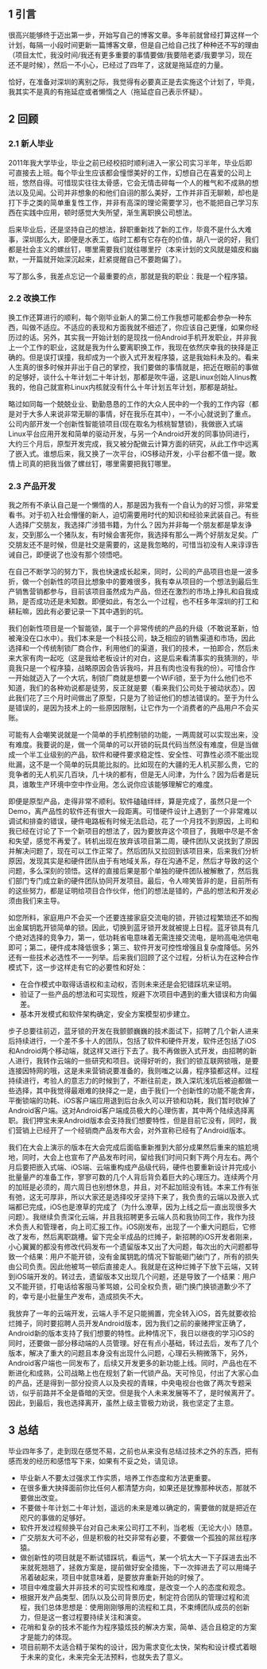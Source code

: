 ## 1 引言
很高兴能够终于迈出第一步，开始写自己的博客文章。多年前就曾经打算这样一个计划，每隔一小段时间更新一篇博客文章，但是自己给自己找了种种还不写的理由（项目太忙，我没时间/我还有更多重要的事情要做/我要陪老婆/我要学习，现在还不是时候），然后一不小心，已经过了四年了，这就是拖延症的力量。

恰好，在准备对深圳的离别之际，我觉得有必要真正是去实施这个计划了，毕竟，我其实不是真的有拖延症或者懒惰之人（拖延症自己表示怀疑）。

## 2 回顾

### 2.1 新人毕业
2011年我大学毕业，毕业之前已经校招时顺利进入一家公司实习半年，毕业后即可直接去上班。每个毕业生应该都会憧憬美好的工作，幻想自己在喜爱的公司上班，悠然自得。可惜现实往往太骨感，它会无情击碎每一个人的稚气和不成熟的想法以及见闻。公司并非想象的和他们自诩的那么美好，工作并非百无聊赖，却也是打下手之类的简单重复性工作，并非有高深的理论需要学习，也不能把自己学习东西在实践中应用，顿时感觉大失所望，渐生离职换公司想法。

后来毕业后，还是坚持自己的想法，辞职重新找了新的工作，毕竟不是什么大难事，深圳那么大，即便是水表工，临时工都有它存在的价值，胡八一说的好，我们都是社会主义的螺丝钉，哪里需要我们就往哪里拧（本来计划的文风就是嬉皮和幽默，一开篇就开始深沉起来，赶紧提醒自己不要跑偏了）。

写了那么多，我差点忘记一个最重要的点，那就是我的职业：我是一个程序猿。

### 2.2 改换工作
换工作还算进行的顺利，每个刚毕业新人的第二份工作我想可能都会参杂一种东西，叫做不适应。不适应的表现和方面我就不细述了，你应该自己更懂，如果你经历过的话。另外，其实我一开始计划的是现找一份Android手机开发职业，并非我上一个工作的职业，这就是我为什么要离职换工作，我现在依然庆幸我的抉择是正确的。但是误打误撞，我却成为一个嵌入式开发程序猿，这是我始料未及的。看来人生真的很多时候并非出于自己的掌控，我们要做的事情就是，把近在眼前的事做的足够好，谈什么十年计划二十年计划，那都是吹牛逼，这是Linux创始人linus教我的，他自己就宣称Linux内核就没有什么十年计划五年计划，那都是胡扯。

略过如同每一个兢兢业业、勤勤恳恳的工作的大众人民中的一个我的工作内容（都是对于大多人来说非常无聊的事情，好在我乐在其中），一不小心就说到了重点。公司内部开发一个创新性智能锁项目(现在取名为核桃智慧锁)，我做嵌入式端Linux平台应用开发和简单的驱动开发，与另一个Android开发的同事协同进行，大约三个月后，原型开发完成，我又被分配做云计算方面的研究，从此工作中远离了嵌入式。谁想后来，我又换了一次平台，iOS移动开发，小平台都不值一提。敢情上司真的把我当做了螺丝钉，哪里需要把我钉哪里。

### 2.3 产品开发
我之所有不承认自己是一个懒惰的人，那是因为我有一个自认为的好习惯，非常爱看书。对于初入社会懵懂的新人，迫切需要用时代的知识和经验来武装自己。有些人选择广交朋友，我选择广涉猎书籍，为什么？因为并非每一个朋友都是挚友诤友，交到那么一个猪队友，有时候会害死你，我选择有那么一两个好朋友足矣。广交朋友还不是时候，但是社交是需要的，这是我忽略的，可惜当初没有人来谆谆告诫自己，即便说了也没有那个领悟吧。

在自己不断学习的努力下，我也快速成长起来，同时，公司的产品项目也是一波多折，做一个创新性的项目比想象中的要难很多，我有幸从项目的一个想法到最后生产销售营销都参与，目前该项目虽然成为产品，但还在激烈的市场上挣扎和自我成熟，是否成功还是未知数。即便如此，有怎么一个过程，也不枉多年深圳的打工和耕耘嘛，因此有必要记录一下其中遇到的坑。

我们创新性项目是一个智能锁，属于一个非常传统的产品的升级（不敢说革新，怕被淹没在口水中）。我们本来是一个科技公司，缺乏相应的销售渠道和市场，因此选择和一个传统制锁厂商合作，利用他们的渠道，我们的技术，一拍即合，然后未来大家有肉一起吃（这是我给老板设计的对白，这是后来看清事实的我猜测的，毕竟我只是一个程序猿，战略原因会告诉我吗，并且有肉也没有我的份）。可惜合作一开始就迈入了一个大坑，制锁厂商就是想要一个WiFi锁，至于为什么他们也不知道，我们的各种劝说都是徒劳，反正就是要（看来我们公司处于被动状态）。因此我们花了三个月时间做出了原型，只是为了验证他们的想法错误的。至于为什么是错误的，是因为技术上的一些原因限制，让它作为一个消费者的产品用户不会买账。

可能有人会嘲笑说就是一个简单的手机控制锁的功能，一两周就可以实现出来，没有难度。我要说的是，做一个简单的可以开锁的玩具代码当然没有难度，但是当做成一个半工业级别的产品，软件和硬件要求稳定性、安全性、可靠性必须不能出现纰漏，这不是一个简单的玩具能比拟的。比如现在的大疆的无人机买那么贵，它的竞争者的无人机买几百块，几十块的都有，但是无人问津，为什么？因为后者是玩具，谁敢生产环境中空中作业用。怎么说你应该能够理解它的难度。

即便是原型产品，走得非常不顺利。软件磕磕绊绊，算是完成了，虽然只是一个Demo，离产品性的软件还有很大一段距离。可惜硬件设计上遇到了一个非常难以调试和排查的错误，硬件电路板有时候无法启动，花了一个月找不到原因，上司和我已经在讨论了下一个新项目的想法了，因为要放弃这个项目了，我眼中尽是不舍和失望，感觉不再爱了。转机出现在放弃该项目第二周，硬件团队又说找到了原因并解决问题了，现在可以工作正常了。然后团队又拉回到该项目来，后来我们分析原因，发现其实是和硬件团队由于有地域关系，存在沟通不足，然后才导致的这个问题，多么深刻的领悟。这样的直接后果是那个单独的硬件团队被解散了，然后我们部门专门成立新的硬件团队协同开发项目。最后，令人啼笑皆非的是，目前所有的这些努力，都是证明给项目合作伙伴，他们的想法是错的，产品的想法和开发必须由我们来主导。


如您所料，家庭用户不会买一个还要连接家庭交流电的锁，开锁过程繁琐还不如掏出金属钥匙开锁简单的锁。因此，切换到蓝牙锁开发就被提上日程。蓝牙锁具有几个绝对选择的竞争力，第一，低功耗省电意味着无需连接交流电，是哟高电池供电即可；第二，硬件成本降低很多；第三、软件开发可控性增强且复杂度降低。另外还有一些技术必选性不一一列举。后来我们回顾了这个过程，分析认为在这种合作模式下，这一步这样走有它的必要性和好处：
* 在合作模式中取得话语权和主动权，否则未来还是会犯错踩坑来证明。
* 验证了一些产品的想法和可实现性，规避下次项目中遇到的重大错误和方向偏差。
* 基本开发模式和软件架构确定，安全方案模型初步建立。

步子总要往前迈，蓝牙锁的开发在我颤颤巍巍的技术面试下，招聘了几个新人进来后持续进行，一个差不多十人的团队，包括了软件和硬件开发，软件还包括了iOS和Android两个移动端，就这样又进行下去了。我不再做嵌入式开发，由招聘的新人进行，我转作云端的一些研究和项目。说得好听的，我们的锁互联网锁哦，是要连接因特网的哦，这是未来营销说要准备的，我则嗤之以鼻，程序猿都这样。过程持续进行，考验人的意志力的时候到了，不断往前走，跌入深坑浅坑后被迫都做一些选择，其中我觉得最艰难的抉择之一是，由于我们一个创新性的功能不能舍弃，平衡锁端的功耗、iOS客户端应用退到后台永久可以开锁和功耗，我们暂时砍掉了Android客户端。这对Android客户端成员极大的心理伤害，其中两个陆续选择离职。我们押宝未来Android版本会支持我们想要特性，但是目前它没有，同时，我们营销上已经开了一个经销商产品发布大会，对外宣称已经有了Android版本。

我们在大会上演示的版本在大会完成后面临重新推到大部分成果然后重来的尴尬境地，同时，大会上也宣布了产品发布时间，留给我们时间只剩下两个月左右。两个月后要把嵌入式端、iOS端、云端重构成产品级代码，硬件也要重新设计并完成小批量量产的准备工作，寥寥可数的几个人背后背负着巨大的心理压力。连续两个月的加班是必须的，周六周日也别想休息，并且，对不起加班没有钱。本来工作有张有弛，这无可厚非，所以大家还是选择咬牙坚持下来了，我负责的云端以及嵌入式端都已完成，iOS也是潦草的完成了（为什么潦草，因为上线之后一直出现很多大问题）。我继续负责深化云端，并且我招聘更多云端人员和我协同工作，我作为技术负责人和管理者，向上司汇报工作。iOS刚发布，出现了一个重大问题后，它修改了发布，然后离职跳槽。留下完全半成品的烂摊子，新招聘的iOS开发者刚来，小心翼翼的都没有修改代码发布一个遗留版本又出了大问题，每次出的大问题都导致一个结果：用户不能开锁，没有金属钥匙的情况下智能砸门破门了，所有的损失由公司负责。因此他被骂一顿后直接走人。我就是在这种烂摊子下放下云端，又转到iOS端开发的。转过去，遗留版本又出现几个问题，还是导致了一个结果：用户又不能开锁，打电话给客服马爹骂娘，公司全权负责，砸门换门换锁道歉少不了的，幸亏是小批量生产发布，造成损失不大。

我放弃了一年的云端开发，云端人手不足只能搁置，完全转入iOS，首先就要收拾烂摊子，同时要招聘人员开发Android版本，因为我们之前的豪赌押宝正确了，Android新的版本支持了我们想要的特性。此种情况下，我日以继夜的学习iOS的同时，还要做一部分移动端的人员管理。好在有点小基础，转过去后，发布了几个版本，解决了重大的问题且本身没有出现什么问题，心理石头稍微落下，另外，Android客户端也一同发布了，后续又开发更多的新功能上线。同时，产品也在不断进化和成熟，公司战略上也在规划了新一代锁产品。天可怜见，付出了大家心血的产品，还是得到一部分投资人以及央视的青睐，中央电视台也做了两次专题采访，似乎前路并不全是昏暗的天空。但是我个人未来发展等不了，是时候离开了。因此，到最后，我也选择离开，虽然上级主管极力劝说，我也坚定了主意。


## 3 总结
毕业四年多了，走到现在感觉不易，之前也从来没有总结过技术之外的东西，把有感而发的经历和感悟写下来，如果有不妥之处，请见谅。
* 毕业新人不要太过强求工作实质，培养工作态度和方法更重要。
* 在很多重大抉择面前你比任何人都清楚方向，如果还是犹豫那种状态，那就不要做出改变。
* 不要做十年计划二十年计划，遥远的未来是难以确定的，需要做的就是把近在咫尺的事做的足够好。
* 软件开发过程频换平台对自己未来公司打工不利，当老板（无论大小）随意。
* 广交朋友大可不必，但是积极的社交非常有必要，不要做一个孤独的屌丝程序猿。
* 做创新性的项目就是不断试错踩坑，看运气，某一个坑太大一下子踩进去出不来就死翘翘了，拯救方案是，提前做好安全措施，下一次摔进去了可以用绳子吊着破起来，项目中就意味着，是要放弃重新开始的时候了。
* 项目中难度最大并非技术的可实现性和难度，是改变一个人的态度和观念。
* 根据开发产品类型、团队以及公司背景历史，制定符合团队的管理过程和流程，我们总体思想是：使用刚刚够用的流程和工具，不束缚团队成员的创新力，但是这一套过程要持续关注和演变。
* 花哨和复杂的技术不能作为程序猿炫技的解决方案，简单、适合且稳定的方案才是能力的体现。
* 项目前期不太适合精于架构的设计，因为需求变化太快，架构和设计模式着眼于未来的变化，未来完全无法预料，也就失去了意义。

